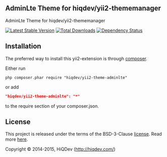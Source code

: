 AdminLte Theme for hiqdev/yii2-thememanager
-------------------------------------------

AdminLte Theme for hiqdev/yii2-thememanager

[![Latest Stable Version](https://poser.pugx.org/hiqdev/yii2-theme-adminlte/v/stable)](//packagist.org/packages/hiqdev/yii2-theme-adminlte)
[![Total Downloads](https://poser.pugx.org/hiqdev/yii2-theme-adminlte/downloads)](//packagist.org/packages/hiqdev/yii2-theme-adminlte)
[![Dependency Status](https://www.versioneye.com/php/hiqdev:yii2-theme-adminlte/dev-master/badge.svg)](https://www.versioneye.com/php/hiqdev:yii2-theme-adminlte/dev-master)

## Installation

The preferred way to install this yii2-extension is through [composer](http://getcomposer.org/download/).

Either run

```
php composer.phar require "hiqdev/yii2-theme-adminlte"
```

or add

```json
"hiqdev/yii2-theme-adminlte": "*"
```

to the require section of your composer.json.

## License

This project is released under the terms of the BSD-3-Clause [license](https://github.com/hiqdev/yii2-theme-adminlte/blob/master/LICENSE).
Read more [here](http://choosealicense.com/licenses/bsd-3-clause).

Copyright © 2014-2015, HiQDev (http://hiqdev.com/)
